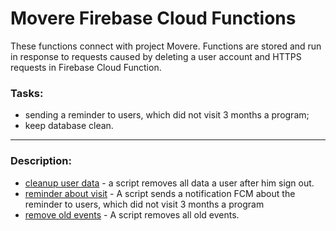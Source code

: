 # Movere Firebase Cloud Functions


These functions connect with project Movere. Functions are stored and run in response to requests caused by deleting a user account and HTTPS requests in Firebase Cloud Function.

### Tasks:
- sending a reminder to users, which did not visit 3 months a program;
- keep database clean.

---

### Description:
- [cleanup user data](https://github.com/Matatov1989/Movere-Firebase-Cloud-Functions/tree/master/cleanup%20user%20data) - a script removes all data a user after him sign out.
- [reminder about visit](https://github.com/Matatov1989/Movere-Firebase-Cloud-Functions/tree/master/reminder%20about%20visit) - A script sends a notification FCM about the reminder to users, which did not visit 3 months a program
- [remove old events](https://github.com/Matatov1989/Movere-Firebase-Cloud-Functions/tree/master/remove%20old%20events) - A script removes all old events.
